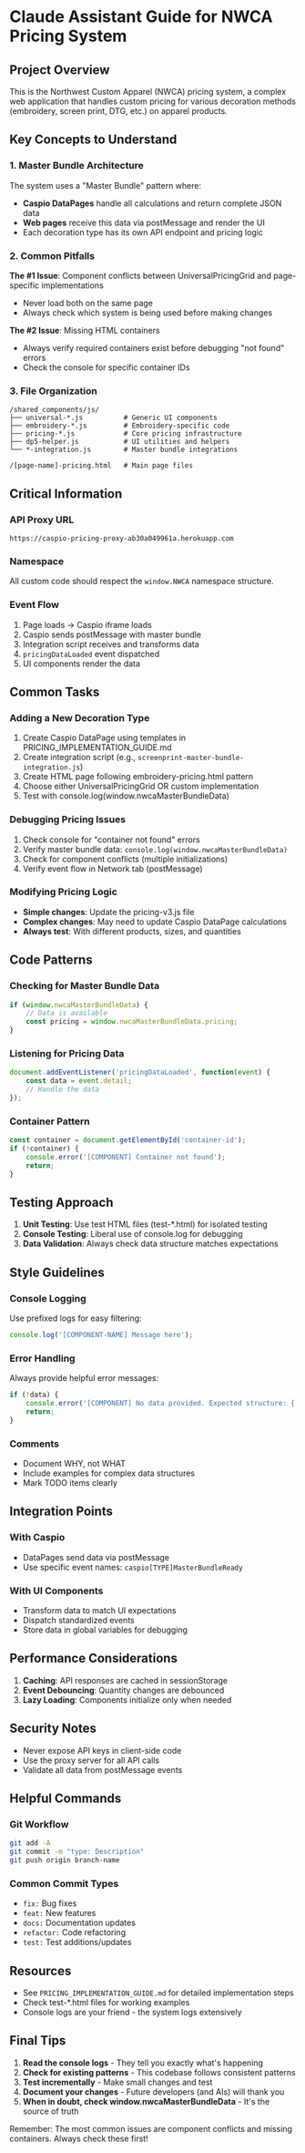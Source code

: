 # Claude Assistant Guide for NWCA Pricing System

## Project Overview

This is the Northwest Custom Apparel (NWCA) pricing system, a complex web application that handles custom pricing for various decoration methods (embroidery, screen print, DTG, etc.) on apparel products.

## Key Concepts to Understand

### 1. Master Bundle Architecture
The system uses a "Master Bundle" pattern where:
- **Caspio DataPages** handle all calculations and return complete JSON data
- **Web pages** receive this data via postMessage and render the UI
- Each decoration type has its own API endpoint and pricing logic

### 2. Common Pitfalls

**The #1 Issue**: Component conflicts between UniversalPricingGrid and page-specific implementations
- Never load both on the same page
- Always check which system is being used before making changes

**The #2 Issue**: Missing HTML containers
- Always verify required containers exist before debugging "not found" errors
- Check the console for specific container IDs

### 3. File Organization

```
/shared_components/js/
├── universal-*.js          # Generic UI components
├── embroidery-*.js         # Embroidery-specific code
├── pricing-*.js            # Core pricing infrastructure
├── dp5-helper.js           # UI utilities and helpers
└── *-integration.js        # Master bundle integrations

/[page-name]-pricing.html   # Main page files
```

## Critical Information

### API Proxy URL
```
https://caspio-pricing-proxy-ab30a049961a.herokuapp.com
```

### Namespace
All custom code should respect the `window.NWCA` namespace structure.

### Event Flow
1. Page loads → Caspio iframe loads
2. Caspio sends postMessage with master bundle
3. Integration script receives and transforms data
4. `pricingDataLoaded` event dispatched
5. UI components render the data

## Common Tasks

### Adding a New Decoration Type
1. Create Caspio DataPage using templates in PRICING_IMPLEMENTATION_GUIDE.md
2. Create integration script (e.g., `screenprint-master-bundle-integration.js`)
3. Create HTML page following embroidery-pricing.html pattern
4. Choose either UniversalPricingGrid OR custom implementation
5. Test with console.log(window.nwcaMasterBundleData)

### Debugging Pricing Issues
1. Check console for "container not found" errors
2. Verify master bundle data: `console.log(window.nwcaMasterBundleData)`
3. Check for component conflicts (multiple initializations)
4. Verify event flow in Network tab (postMessage)

### Modifying Pricing Logic
- **Simple changes**: Update the pricing-v3.js file
- **Complex changes**: May need to update Caspio DataPage calculations
- **Always test**: With different products, sizes, and quantities

## Code Patterns

### Checking for Master Bundle Data
```javascript
if (window.nwcaMasterBundleData) {
    // Data is available
    const pricing = window.nwcaMasterBundleData.pricing;
}
```

### Listening for Pricing Data
```javascript
document.addEventListener('pricingDataLoaded', function(event) {
    const data = event.detail;
    // Handle the data
});
```

### Container Pattern
```javascript
const container = document.getElementById('container-id');
if (!container) {
    console.error('[COMPONENT] Container not found');
    return;
}
```

## Testing Approach

1. **Unit Testing**: Use test HTML files (test-*.html) for isolated testing
2. **Console Testing**: Liberal use of console.log for debugging
3. **Data Validation**: Always check data structure matches expectations

## Style Guidelines

### Console Logging
Use prefixed logs for easy filtering:
```javascript
console.log('[COMPONENT-NAME] Message here');
```

### Error Handling
Always provide helpful error messages:
```javascript
if (!data) {
    console.error('[COMPONENT] No data provided. Expected structure: {...}');
    return;
}
```

### Comments
- Document WHY, not WHAT
- Include examples for complex data structures
- Mark TODO items clearly

## Integration Points

### With Caspio
- DataPages send data via postMessage
- Use specific event names: `caspio[TYPE]MasterBundleReady`

### With UI Components
- Transform data to match UI expectations
- Dispatch standardized events
- Store data in global variables for debugging

## Performance Considerations

1. **Caching**: API responses are cached in sessionStorage
2. **Event Debouncing**: Quantity changes are debounced
3. **Lazy Loading**: Components initialize only when needed

## Security Notes

- Never expose API keys in client-side code
- Use the proxy server for all API calls
- Validate all data from postMessage events

## Helpful Commands

### Git Workflow
```bash
git add -A
git commit -m "type: Description"
git push origin branch-name
```

### Common Commit Types
- `fix:` Bug fixes
- `feat:` New features
- `docs:` Documentation updates
- `refactor:` Code refactoring
- `test:` Test additions/updates

## Resources

- See `PRICING_IMPLEMENTATION_GUIDE.md` for detailed implementation steps
- Check test-*.html files for working examples
- Console logs are your friend - the system logs extensively

## Final Tips

1. **Read the console logs** - They tell you exactly what's happening
2. **Check for existing patterns** - This codebase follows consistent patterns
3. **Test incrementally** - Make small changes and test
4. **Document your changes** - Future developers (and AIs) will thank you
5. **When in doubt, check window.nwcaMasterBundleData** - It's the source of truth

Remember: The most common issues are component conflicts and missing containers. Always check these first!